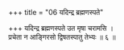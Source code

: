 +++
title = "06 यदिन्द्र ब्रह्मणस्पते"

+++
यदिन्द्र ब्रह्मणस्पते उत मृषा चरामसि ।  
प्रचेता न आङ्गिरसो द्विषतस्पातु तेभ्यः ॥ ६ ॥